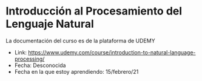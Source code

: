 # Introducción al Procesamiento del Lenguaje Natural
La documentación del curso es de la plataforma de UDEMY 
- Link: https://www.udemy.com/course/introduction-to-natural-language-processing/
- Fecha: Desconocida
- Fecha en la que estoy aprendiendo: 15/febrero/21
